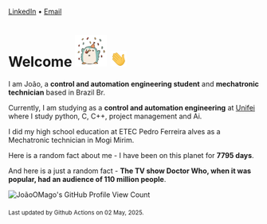 [LinkedIn](https://www.linkedin.com/in/joão-pedro-gozzoli-b95641301/) &bull;
[Email](joaopedrogozzoli@gmail.com)

# Welcome <img src="happy.gif" height="64px" /> <img src="wave.gif" height="32px" />

I am João, a  **control and automation engineering student** and **mechatronic technician** based in Brazil Br.

Currently, I am studying as a **control and automation engineering** at [Unifei](https://unifei.edu.br) where I study python, C, C++, project management and Ai.

I did my high school education at ETEC Pedro Ferreira alves as a Mechatronic technician in Mogi Mirim.

Here is a random fact about me - I have been on this planet for **7795 days**.

And here is a just a random fact -  **The TV show Doctor Who, when it was popular, had an audience of 110 million people**.

![JoãoOMago's GitHub Profile View Count](https://komarev.com/ghpvc/?username=JoaoOMago)

<sub>Last updated by Github Actions on 02 May, 2025.</sub>
